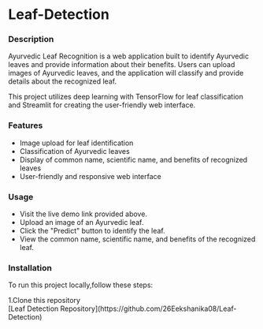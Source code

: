 # Leaf-Detection
<h3>Description</h3>
Ayurvedic Leaf Recognition is a web application built to identify Ayurvedic leaves and provide information about their benefits. Users can upload images of Ayurvedic leaves, and the application will classify and provide details about the recognized leaf.<br>

This project utilizes deep learning with TensorFlow for leaf classification and Streamlit for creating the user-friendly web interface.
<h3>Features</h3>
<ul>
 <li>Image upload for leaf identification</li> 
<li>Classification of Ayurvedic leaves</li>
<li>Display of common name, scientific name, and benefits of recognized leaves</li>
<li>User-friendly and responsive web interface</li>
</ul>
<h3>Usage</h3>
<ul>
 <li>Visit the live demo link provided above.</li> 
<li>Upload an image of an Ayurvedic leaf.</li>
<li>Click the "Predict" button to identify the leaf.</li>
<li>View the common name, scientific name, and benefits of the recognized leaf.</li>
</ul>
<h3>Installation</h3>
<p>To run this project locally,follow these steps:</p>
1.Clone this repository<br>
[Leaf Detection Repository](https://github.com/26Eekshanika08/Leaf-Detection)



